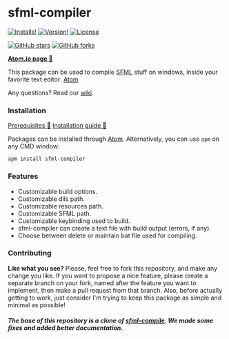 # sfml-compiler

[![Installs!](https://img.shields.io/apm/dm/sfml-compiler.svg)](https://atom.io/packages/sfml-compiler)
[![Version!](https://img.shields.io/apm/v/sfml-compiler.svg)](https://atom.io/packages/sfml-compiler)
[![License](https://img.shields.io/apm/l/sfml-compiler.svg)](https://github.com/brhaka/sfml-compiler/blob/master/LICENSE)

[![GitHub stars](https://img.shields.io/github/stars/brhaka/sfml-compiler.svg?style=social&label=Star)](https://github.com/brhaka/sfml-compiler)
[![GitHub forks](https://img.shields.io/github/forks/brhaka/sfml-compiler.svg?style=social&label=Fork)](https://github.com/brhaka/sfml-compiler)

**[Atom.io page :link:](https://atom.io/packages/sfml-compiler)**

This package can be used to compile [SFML](https://www.sfml-dev.org/) stuff on windows, inside your favorite text editor: [Atom](https://atom.io/)

Any questions? Read our [wiki](https://github.com/brhaka/sfml-compiler/wiki).

### Installation
[Prerequisites :link:](https://github.com/brhaka/sfml-compiler/wiki/Prerequisites)
[Installation guide :link:](https://github.com/brhaka/sfml-compiler/wiki/Installation)

Packages can be installed through [Atom](https://atom.io/packages/sfml-compiler). Alternatively, you can use `apm` on any CMD window:

`apm install sfml-compiler`

### Features
* Customizable build options.
* Customizable dlls path.
* Customizable resources path.
* Customizable SFML path.
* Customizable keybinding used to build.
* sfml-compiler can create a text file with build output (errors, if any).
* Choose between delete or maintain bat file used for compiling.

### Contributing
**Like what you see?** Please, feel free to fork this repository, and make any change you like. If you
want to propose a nice feature, please create a separate branch on your fork,
named after the feature you want to implement, then make a pull request from that
branch. Also, before actually getting to work, just consider I'm trying to keep
this package as simple and minimal as possible!

##### The base of this repository is a clone of [sfml-compile](https://github.com/87cm1n3r/sfml-compiler). We made some fixes and added better documentation.
